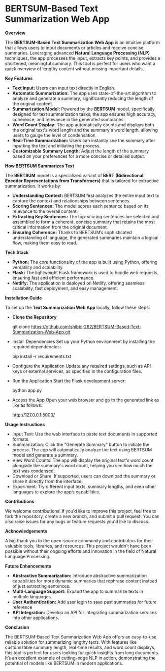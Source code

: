 # BERTSUM-Based Text Summarization Web App

**Overview**

The **BERTSUM-Based Text Summarization Web App** is an intuitive platform that allows users to input documents or articles and receive concise summaries. Leveraging advanced **Natural Language Processing (NLP)** techniques, the app processes the input, extracts key points, and provides a shortened, meaningful summary. This tool is perfect for users who want a quick overview of lengthy content without missing important details.

**Key Features**

- **Text Input:** Users can input text directly in English.
- **Automatic Summarization:** The app uses state-of-the-art algorithm to analyze and generate a summary, significantly reducing the length of the original content.
- **Summarization Model:** Powered by the **BERTSUM** model, specifically designed for text summarization tasks, the app ensures high accuracy, coherence, and relevance in the generated summaries.
- **Word Count Display:** The app automatically counts and displays both the original text's word length and the summary's word length, allowing users to gauge the level of condensation.
- **Real-Time Summarization:** Users can instantly see the summary after inputting the text and initiating the process.
- **Customizable Summary Length:** Adjust the length of the summary based on your preferences for a more concise or detailed output.

**How BERTSUM Summarizes Text**

The **BERTSUM** model is a specialized variant of **BERT (Bidirectional Encoder Representations from Transformers)** that is tailored for extractive summarization. It works by:
- **Understanding Context:** BERTSUM first analyzes the entire input text to capture the context and relationships between sentences.
- **Scoring Sentences:** The model scores each sentence based on its relevance to the overall content.
- **Extracting Key Sentences:** The top-scoring sentences are selected and assembled to form a coherent, concise summary that retains the most critical information from the original document.
- **Ensuring Coherence:** Thanks to BERTSUM’s sophisticated understanding of language, the generated summaries maintain a logical flow, making them easy to read.

**Tech Stack**

- **Python:** The core functionality of the app is built using Python, offering versatility and scalability.
- **Flask:** The lightweight Flask framework is used to handle web requests, ensuring fast and efficient performance.
- **Netlify:** The application is deployed on Netlify, offering seamless scalability, fast deployment, and easy management.

**Installation Guide**

To set up the **Text Summarization Web App** locally, follow these steps:
- **Clone the Repository**
  
  git clone  https://github.com/shibbir282/BERTSUM-Based-Text-Summarization-Web-App.git

- Install Dependencies Set up your Python environment by installing the required dependencies:
  
  pip install -r requirements.txt

- Configure the Application Update any required settings, such as API keys or external services, as specified in the configuration files.
- Run the Application Start the Flask development server:
  
  python app.py
  
- Access the App Open your web browser and go to the generated link as like as follows:
  
  http://127.0.0.1:5000/

**Usage Instructions**

- Input Text: Use the web interface to paste text documents in supported formats.
- Summarization: Click the "Generate Summary" button to initiate the process. The app will automatically analyze the text using BERTSUM model and generate a summary.
- View Word Counts: The app will display the original text's word count alongside the summary's word count, helping you see how much the text was condensed.
- Download or Share: If supported, users can download the summary or share it directly from the interface.
- Experiment: Try different input texts, summary lengths, and even other languages to explore the app’s capabilities.

**Contributions**

We welcome contributions! If you'd like to improve this project, feel free to fork the repository, create a new branch, and submit a pull request. You can also raise issues for any bugs or feature requests you'd like to discuss.

**Acknowledgements**

A big thank you to the open-source community and contributors for their valuable tools, libraries, and resources. This project wouldn't have been possible without their ongoing efforts and innovation in the field of Natural Language Processing.

**Future Enhancements**

- **Abstractive Summarization:** Introduce abstractive summarization capabilities for more dynamic summaries that rephrase content instead of just extracting sentences.
- **Multi-Language Support:** Expand the app to summarize texts in multiple languages.
- **User Authentication:** Add user login to save past summaries for future reference
- **API Integration:** Develop an API for integrating summarization services into other applications.

**Conclusion**

The BERTSUM-Based Text Summarization Web App offers an easy-to-use, reliable solution for summarizing lengthy texts. With features like customizable summary length, real-time results, and word count displays, this tool is perfect for users looking for quick insights from long documents. It’s an excellent example of cutting-edge NLP in action, demonstrating the potential of models like BERTSUM in modern applications.


